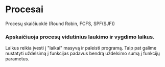 # Procesai
Procesų skaičiuoklė (Round Robin, FCFS, SPF(SJF))

### Apskaičiuoja procesų vidutinius laukimo ir vygdimo laikus.
Laikus reikia įvesti į "laikai" masyvą ir paleisti programą.
Taip pat galime nustatyti uždelsimą į funkcijas padavus bendrą uždelsimo sumą į funkcijų parametus.
